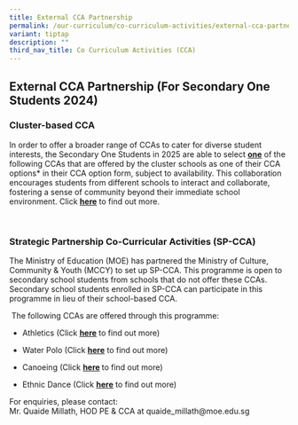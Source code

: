 ```yaml
---
title: External CCA Partnership
permalink: /our-curriculum/co-curriculum-activities/external-cca-partnership/
variant: tiptap
description: ""
third_nav_title: Co Curriculum Activities (CCA)
---
```

<h2>External CCA Partnership (For Secondary One Students 2024)</h2>
<p></p>
<h3>Cluster-based CCA</h3>
<p>In order to offer a broader range of CCAs to cater for diverse student
interests, the Secondary One Students in 2025 are able to select <strong><u>one</u></strong> of
the following CCAs that are offered by the cluster schools as one of their
CCA options* in their CCA option form, subject to availability. This collaboration
encourages students from different schools to interact and collaborate,
fostering a sense of community beyond their immediate school environment.
Click <strong><a href="/files/CCA Matters/Cluster_Schools_CCA_Collaboration_2024.pdf" rel="noopener noreferrer nofollow" target="_blank"><u>here</u></a></strong> to
find out more.</p>
<p>&nbsp;</p>
<h3>Strategic Partnership Co-Curricular Activities (SP-CCA)</h3>
<p>The Ministry of Education (MOE) has partnered the Ministry of Culture,
Community &amp; Youth (MCCY) to set up SP-CCA. This programme is open to
secondary school students from schools that do not offer these CCAs. Secondary
school students enrolled in SP-CCA can participate in this programme in
lieu of their school-based CCA.</p>
<p>&nbsp;The following CCAs are offered through this programme:</p>
<ul data-tight="true" class="tight">
<li>
<p>Athletics (Click <strong><a href="/files/CCA Matters/4__SP_CCA_Athletics_Publicity_Poster__2024_.pdf" rel="noopener noreferrer nofollow" target="_blank"><u>here</u></a></strong> to
find out more)</p>
</li>
<li>
<p>Water Polo (Click <strong><a href="/files/CCA Matters/5__SP_CCA_Water_Polo_Publicity_Poster__2024_.pdf" rel="noopener noreferrer nofollow" target="_blank">here</a></strong> to
find out more)</p>
</li>
<li>
<p>Canoeing (Click&nbsp;<strong><a href="/files/CCA Matters/5__SP_CCA_Poster_2025_Canoeing.pdf" rel="noopener nofollow" target="_blank">here</a>&nbsp;</strong>to
find out more)</p>
</li>
<li>
<p>Ethnic Dance (Click <strong><a href="/files/CCA Matters/4__SP_CCA_Publicity_Poster__2024_.pdf" rel="noopener noreferrer nofollow" target="_blank"><u>here</u></a></strong> to
find out more)</p>
</li>
</ul>
<p>For enquiries, please contact:
<br>Mr. Quaide Millath, HOD PE &amp; CCA at&nbsp;<a rel="noopener noreferrer nofollow" target="_blank">quaide_millath@moe.edu.sg</a>
</p>
<p></p>
